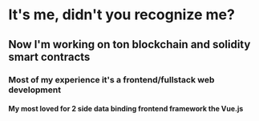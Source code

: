 # It's me, didn't you recognize me?

## Now I'm working on ton blockchain and solidity smart contracts

### Most of my experience it's a frontend/fullstack web development

#### My most loved for 2 side data binding frontend framework the Vue.js
